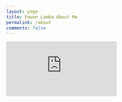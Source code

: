```yaml
---
layout: page
title: Pawan Lamba About Me
permalink: /about
comments: false
---
```




<iframe src="https://www.linkedin.com/in/pawanlamba" style="border:none;"></iframe>

